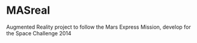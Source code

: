 MASreal
=======

Augmented Reality project to follow the Mars Express Mission, develop for the Space Challenge 2014
